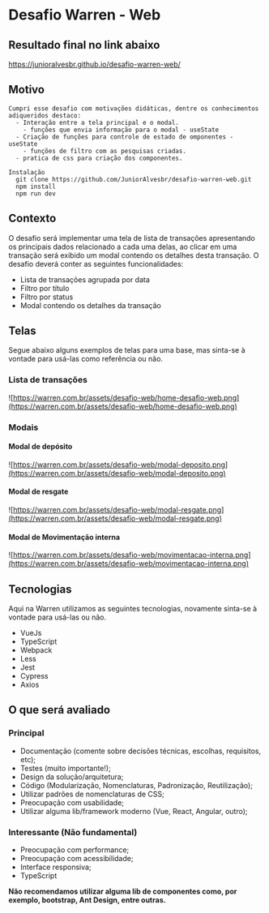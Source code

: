 # Desafio Warren - Web

## Resultado final no link abaixo
https://junioralvesbr.github.io/desafio-warren-web/

## Motivo
    Cumpri esse desafio com motivações didáticas, dentre os conhecimentos adiqueridos destaco:
      - Interação entre a tela principal e o modal.
        - funções que envia informação para o modal - useState
      - Criação de funções para controle de estado de omponentes - useState
        - funções de filtro com as pesquisas criadas.
      - pratica de css para criação dos componentes.

    Instalação
      git clone https://github.com/JuniorAlvesbr/desafio-warren-web.git
      npm install
      npm run dev

## Contexto

O desafio será implementar uma tela de lista de transações apresentando os principais dados relacionado a cada uma delas, ao clicar em uma transação será exibido um modal contendo os detalhes desta transação. O desafio deverá conter as seguintes funcionalidades:

- Lista de transações agrupada por data
- Filtro por título
- Filtro por status
- Modal contendo os detalhes da transação

## Telas

Segue abaixo alguns exemplos de telas para uma base, mas sinta-se à vontade para usá-las como referência ou não.

### Lista de transações

![https://warren.com.br/assets/desafio-web/home-desafio-web.png](https://warren.com.br/assets/desafio-web/home-desafio-web.png)

### Modais

#### Modal de depósito
![https://warren.com.br/assets/desafio-web/modal-deposito.png](https://warren.com.br/assets/desafio-web/modal-deposito.png)


#### Modal de resgate
![https://warren.com.br/assets/desafio-web/modal-resgate.png](https://warren.com.br/assets/desafio-web/modal-resgate.png)


#### Modal de Movimentação interna
![https://warren.com.br/assets/desafio-web/movimentacao-interna.png](https://warren.com.br/assets/desafio-web/movimentacao-interna.png)

## Tecnologias

Aqui na Warren utilizamos as seguintes tecnologias, novamente sinta-se à vontade para usá-las ou não.

- VueJs
- TypeScript
- Webpack
- Less
- Jest
- Cypress
- Axios

## O que será avaliado

### Principal

- Documentação (comente sobre decisões técnicas, escolhas, requisitos, etc);
- Testes (muito importante!);
- Design da solução/arquitetura;
- Código (Modularização, Nomenclaturas, Padronização, Reutilização);
- Utilizar padrões de nomenclaturas de CSS;
- Preocupação com usabilidade;
- Utilizar alguma lib/framework moderno (Vue, React, Angular, outro);

### Interessante (Não fundamental)

- Preocupação com performance;
- Preocupação com acessibilidade;
- Interface responsiva;
- TypeScript

**Não recomendamos utilizar alguma lib de componentes como, por exemplo, bootstrap, Ant Design, entre outras.**
